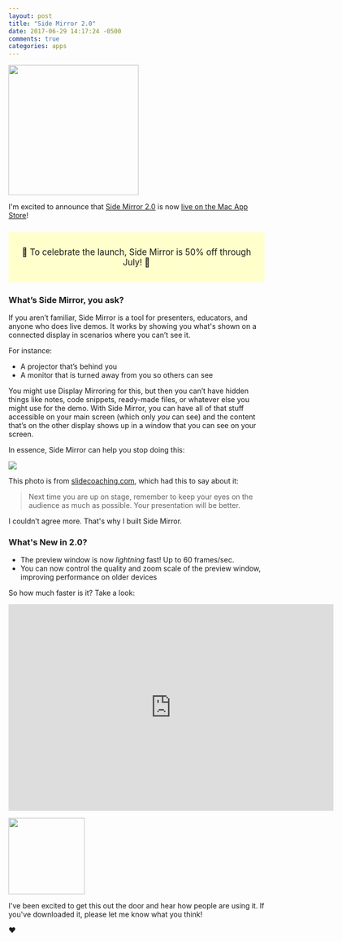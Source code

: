 ```yaml
---
layout: post
title: "Side Mirror 2.0"
date: 2017-06-29 14:17:24 -0500
comments: true
categories: apps
---
```



<img class="center" src="http://sidemirrorapp.com/images/icon@2x.png" style="width: 256px">

I'm excited to announce that [Side Mirror 2.0](http://sidemirrorapp.com) is now [live on the Mac App Store](https://itunes.apple.com/us/app/side-mirror-preview-whats/id944860108?ls=1&mt=12)!

<div id="sidemirror-sale-notice" style="margin: 25px 0; padding: 12px; background-color: #ffc;  font-size: 1.2em; text-align: center; font-weight: 400;">

🎉 To celebrate the launch, Side Mirror is 50% off through July! 🎉
    
</div>

<script type="text/javascript">
var saleEnds = new Date(2017, 06, 01);
if ((new Date()) > saleEnds) {
    document.querySelector("#sidemirror-sale-notice").remove()
}
</script>

<!-- more -->

### What’s Side Mirror, you ask?

If you aren’t familiar, Side Mirror is a tool for presenters, educators, and anyone who does live demos. It works by showing you what's shown on a connected display in scenarios where you can’t see it.

For instance:

- A projector that’s behind you
- A monitor that is turned away from you so others can see

You might use Display Mirroring for this, but then you can’t have hidden things like notes, code snippets, ready-made files, or whatever else you might use for the demo. With Side Mirror, you can have all of that stuff accessible on your main screen (which only _you_ can see) and the content that’s on the other display shows up in a window that you can see on your screen.

In essence, Side Mirror can help you stop doing this:

<img class="center" src="http://benpublic.s3.amazonaws.com/blog/looking-back-at-projector.jpg">


This photo is from [slidecoaching.com](http://www.slidecoaching.com/2010/04/attraction-projection-screen/), which had this to say about it:

> Next time you are up on stage, remember to keep your eyes on the audience as much as possible. Your presentation will be better.

I couldn’t agree more. That's why I built Side Mirror.

### What's New in 2.0?

- The preview window is now _lightning_ fast! Up to 60 frames/sec. 
- You can now control the quality and zoom scale of the preview window, improving performance on older devices

So how much faster is it? Take a look:

<iframe src="https://player.vimeo.com/video/222917018" width="640" height="406" frameborder="0" webkitallowfullscreen mozallowfullscreen allowfullscreen></iframe>

<a href="https://itunes.apple.com/us/app/side-mirror-preview-whats/id944860108?ls=1&mt=12"><img src="http://sidemirrorapp.com/images/mas.svg" style="width: 150px" class="center"></a>

I've been excited to get this out the door and hear how people are using it. If you've downloaded it, please let me know what you think!

❤️